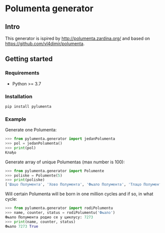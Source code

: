 # Polumenta generator

## Intro

This generator is ispired by http://polumenta.zardina.org/ and based on https://github.com/vl4dimir/polumenta.

## Getting started

### Requirements

- Python >= 3.7

### Installation

```python
pip install pylumenta
```

### Example

Generate one Polumenta:

```python
>>> from pylumenta.generator import jedanPolumenta
>>> pol = jedanPolumenta()
>>> print(pol)
Клађo
```

Generate array of unique Polumentas (max number is 100):

```python
>>> from pylumenta.generator import Polumente
>>> poliske = Polumente(5)
>>> print(poliske)
['Шаџo Полумента', 'Ховo Полумента', 'Фњалo Полумента', 'Тлацo Полумента', 'Млаџo Полумента']
```

Will certain Polumenta will be born in one million cycles and if so, in what cycle:

```python
>>> from pylumenta.generator import rodiPolumentu
>>> name, counter, status = rodiPolumentu('Фњалo')
Фњалo Полумента родио се у циклусу: 7273
>>> print(name, counter, status)
Фњалo 7273 True
```